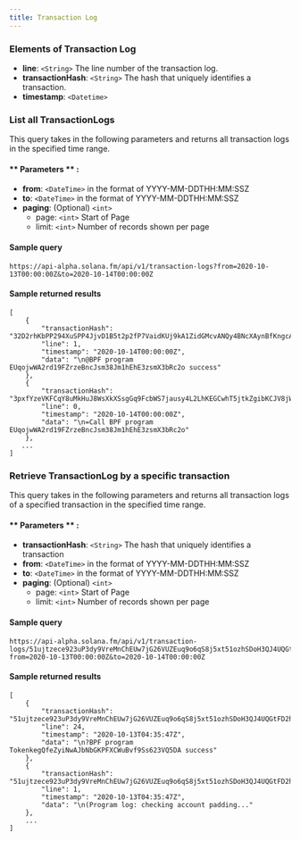 ```yaml
---
title: Transaction Log
---
```


### Elements of Transaction Log
* **line**: `<String>` The line number of the transaction log.
* **transactionHash**: `<String>` The hash that uniquely identifies a transaction.
* **timestamp**: `<Datetime>`

### List all TransactionLogs

This query takes in the following parameters and returns all transaction logs in the specified time range.

#### ** Parameters ** :

- **from**: `<DateTime>` in the format of YYYY-MM-DDTHH:MM:SSZ
- **to**: `<DateTime>` in the format of YYYY-MM-DDTHH:MM:SSZ
- **paging**: (Optional) `<int>`
  - page: `<int>` Start of Page
  - limit: `<int>` Number of records shown per page

#### Sample query
```
https://api-alpha.solana.fm/api/v1/transaction-logs?from=2020-10-13T00:00:00Z&to=2020-10-14T00:00:00Z
```
#### Sample returned results
```
[
    {
        "transactionHash": "32D2rhKbPP294XuSPP4JjvD1B5t2p2fP7VaidKUj9kA1ZidGMcvANQy4BNcXAynBfKngcAJpqNMPAqDmfb9Yesfd",
        "line": 1,
        "timestamp": "2020-10-14T00:00:00Z",
        "data": "\n@BPF program EUqojwWA2rd19FZrzeBncJsm38Jm1hEhE3zsmX3bRc2o success"
    },
    {
        "transactionHash": "3pxfYzeVKFCqY8uMkHuJ8WsXkXSsgGq9FcbWS7jausy4L2LhKEGCwhT5jtkZgibKCJV8jWCHbXyUgAox9wE1vEdk",
        "line": 0,
        "timestamp": "2020-10-14T00:00:00Z",
        "data": "\n=Call BPF program EUqojwWA2rd19FZrzeBncJsm38Jm1hEhE3zsmX3bRc2o"
    },
   ...
]
```

### Retrieve TransactionLog by a specific transaction

This query takes in the following parameters and returns all transaction logs of a specified transaction in the specified time range.

#### ** Parameters ** :

- **transactionHash**: `<String>` The hash that uniquely identifies a transaction
- **from**: `<DateTime>` in the format of YYYY-MM-DDTHH:MM:SSZ
- **to**: `<DateTime>` in the format of YYYY-MM-DDTHH:MM:SSZ
- **paging**: (Optional) `<int>`
  - page: `<int>` Start of Page
  - limit: `<int>` Number of records shown per page

#### Sample query
```
https://api-alpha.solana.fm/api/v1/transaction-logs/51ujtzece923uP3dy9VreMnChEUw7jG26VUZEuq9o6qS8j5xt51ozhSDoH3QJ4UQGtFD2ha5LfjnAgyHmTWgVRhe?from=2020-10-13T00:00:00Z&to=2020-10-14T00:00:00Z
```
#### Sample returned results
```
[
    {
        "transactionHash": "51ujtzece923uP3dy9VreMnChEUw7jG26VUZEuq9o6qS8j5xt51ozhSDoH3QJ4UQGtFD2ha5LfjnAgyHmTWgVRhe",
        "line": 24,
        "timestamp": "2020-10-13T04:35:47Z",
        "data": "\n?BPF program TokenkegQfeZyiNwAJbNbGKPFXCWuBvf9Ss623VQ5DA success"
    },
    {
        "transactionHash": "51ujtzece923uP3dy9VreMnChEUw7jG26VUZEuq9o6qS8j5xt51ozhSDoH3QJ4UQGtFD2ha5LfjnAgyHmTWgVRhe",
        "line": 1,
        "timestamp": "2020-10-13T04:35:47Z",
        "data": "\n(Program log: checking account padding..."
    },
    ...
]
```
